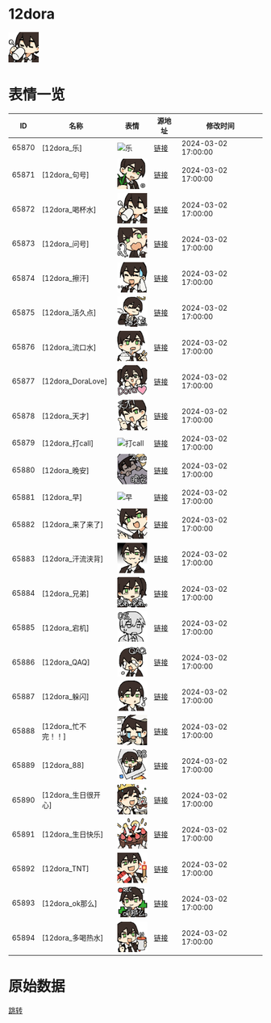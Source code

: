 # 12dora

<img src="./cover.png" height="60" alt="cover" />

# 表情一览

|ID|名称|表情|源地址|修改时间|
|----|----|----|----|----|
|65870|[12dora_乐]|<img src="./pic/065870_%5B12dora_乐%5D.png" height="60" alt="乐"/>|[链接](https://i0.hdslb.com/bfs/garb/049ccb3924dac097bbab521afaebcf6b76e52df3.png)|2024-03-02 17:00:00|
|65871|[12dora_句号]|<img src="./pic/065871_%5B12dora_句号%5D.png" height="60" alt="句号"/>|[链接](https://i0.hdslb.com/bfs/garb/0069ae7481fa8f1439e3bb854fdf68806df47abe.png)|2024-03-02 17:00:00|
|65872|[12dora_喝杯水]|<img src="./pic/065872_%5B12dora_喝杯水%5D.png" height="60" alt="喝杯水"/>|[链接](https://i0.hdslb.com/bfs/garb/82787ddfde0af06c10167d9feea67d9f7914748e.png)|2024-03-02 17:00:00|
|65873|[12dora_问号]|<img src="./pic/065873_%5B12dora_问号%5D.png" height="60" alt="问号"/>|[链接](https://i0.hdslb.com/bfs/garb/1d16dae516541b11b521395fd25d8c330a8bfd40.png)|2024-03-02 17:00:00|
|65874|[12dora_擦汗]|<img src="./pic/065874_%5B12dora_擦汗%5D.png" height="60" alt="擦汗"/>|[链接](https://i0.hdslb.com/bfs/garb/5bf76bea7e227fa6f8e9c87c46dd6f309fb973ca.png)|2024-03-02 17:00:00|
|65875|[12dora_活久点]|<img src="./pic/065875_%5B12dora_活久点%5D.png" height="60" alt="活久点"/>|[链接](https://i0.hdslb.com/bfs/garb/4eaada20a83844f2feaa04ffb75b79e8c82f9e4b.png)|2024-03-02 17:00:00|
|65876|[12dora_流口水]|<img src="./pic/065876_%5B12dora_流口水%5D.png" height="60" alt="流口水"/>|[链接](https://i0.hdslb.com/bfs/garb/cc330d94afb60d57dfaa770d4f98cf83b002f247.png)|2024-03-02 17:00:00|
|65877|[12dora_DoraLove]|<img src="./pic/065877_%5B12dora_DoraLove%5D.png" height="60" alt="DoraLove"/>|[链接](https://i0.hdslb.com/bfs/garb/9317386cda29f44d2db2fbcf92dba77a96dd18f4.png)|2024-03-02 17:00:00|
|65878|[12dora_天才]|<img src="./pic/065878_%5B12dora_天才%5D.png" height="60" alt="天才"/>|[链接](https://i0.hdslb.com/bfs/garb/2e5d9ba0c7c08491340c79be44789cc56c3a44cd.png)|2024-03-02 17:00:00|
|65879|[12dora_打call]|<img src="./pic/065879_%5B12dora_打call%5D.png" height="60" alt="打call"/>|[链接](https://i0.hdslb.com/bfs/garb/da9996c0f50ee26182ba8174b598e383977eeb96.png)|2024-03-02 17:00:00|
|65880|[12dora_晚安]|<img src="./pic/065880_%5B12dora_晚安%5D.png" height="60" alt="晚安"/>|[链接](https://i0.hdslb.com/bfs/garb/cd137c63730a7f16180bb3fcfa565e9653fd9e17.png)|2024-03-02 17:00:00|
|65881|[12dora_早]|<img src="./pic/065881_%5B12dora_早%5D.png" height="60" alt="早"/>|[链接](https://i0.hdslb.com/bfs/garb/f5100041565a096e7dabaab2dc9427662d7c713f.png)|2024-03-02 17:00:00|
|65882|[12dora_来了来了]|<img src="./pic/065882_%5B12dora_来了来了%5D.png" height="60" alt="来了来了"/>|[链接](https://i0.hdslb.com/bfs/garb/4e1c8f4ab266991ed3b66d8f846a18cc9de9f5c4.png)|2024-03-02 17:00:00|
|65883|[12dora_汗流浃背]|<img src="./pic/065883_%5B12dora_汗流浃背%5D.png" height="60" alt="汗流浃背"/>|[链接](https://i0.hdslb.com/bfs/garb/5e27ca28104bf38565b7ceb2cca7642c27fc0684.png)|2024-03-02 17:00:00|
|65884|[12dora_兄弟]|<img src="./pic/065884_%5B12dora_兄弟%5D.png" height="60" alt="兄弟"/>|[链接](https://i0.hdslb.com/bfs/garb/838fa9395e411ce38c612522a8f2291cd69f9a2c.png)|2024-03-02 17:00:00|
|65885|[12dora_宕机]|<img src="./pic/065885_%5B12dora_宕机%5D.png" height="60" alt="宕机"/>|[链接](https://i0.hdslb.com/bfs/garb/2ca5daf28f5eb7f7c8fefc636c05f8607cfc3333.png)|2024-03-02 17:00:00|
|65886|[12dora_QAQ]|<img src="./pic/065886_%5B12dora_QAQ%5D.png" height="60" alt="QAQ"/>|[链接](https://i0.hdslb.com/bfs/garb/1ea395b5eb6064a4b2f2cc59bc23dd4d46a4c22c.png)|2024-03-02 17:00:00|
|65887|[12dora_躲闪]|<img src="./pic/065887_%5B12dora_躲闪%5D.png" height="60" alt="躲闪"/>|[链接](https://i0.hdslb.com/bfs/garb/6fc5c424f42fcab0529b99e6ca9652807ad81cef.png)|2024-03-02 17:00:00|
|65888|[12dora_忙不完！！]|<img src="./pic/065888_%5B12dora_忙不完！！%5D.png" height="60" alt="忙不完！！"/>|[链接](https://i0.hdslb.com/bfs/garb/e27c975b8f6b6ba8dbddb9ef3627a2dfd485c883.png)|2024-03-02 17:00:00|
|65889|[12dora_88]|<img src="./pic/065889_%5B12dora_88%5D.png" height="60" alt="88"/>|[链接](https://i0.hdslb.com/bfs/garb/074dfc7f334920ed5d9c1b6aaa5faee744e169a9.png)|2024-03-02 17:00:00|
|65890|[12dora_生日很开心]|<img src="./pic/065890_%5B12dora_生日很开心%5D.png" height="60" alt="生日很开心"/>|[链接](https://i0.hdslb.com/bfs/garb/9d899b494b67b1cd6d34c294ab9b854479bc1f9d.png)|2024-03-02 17:00:00|
|65891|[12dora_生日快乐]|<img src="./pic/065891_%5B12dora_生日快乐%5D.png" height="60" alt="生日快乐"/>|[链接](https://i0.hdslb.com/bfs/garb/3f96cc18d6e837f9d207d3184ecdc32c85e42b8b.png)|2024-03-02 17:00:00|
|65892|[12dora_TNT]|<img src="./pic/065892_%5B12dora_TNT%5D.png" height="60" alt="TNT"/>|[链接](https://i0.hdslb.com/bfs/garb/cc45f696e447d5712f8df341a6549ae3f265bbb3.png)|2024-03-02 17:00:00|
|65893|[12dora_ok那么]|<img src="./pic/065893_%5B12dora_ok那么%5D.png" height="60" alt="ok那么"/>|[链接](https://i0.hdslb.com/bfs/garb/9522f301b64fc597145ccb7359ebf7399f021081.png)|2024-03-02 17:00:00|
|65894|[12dora_多喝热水]|<img src="./pic/065894_%5B12dora_多喝热水%5D.png" height="60" alt="多喝热水"/>|[链接](https://i0.hdslb.com/bfs/garb/f0c8c197f1aaa6503f27f0f5a84e791fec0c5e25.png)|2024-03-02 17:00:00|

# 原始数据

[跳转](./raw.json)


